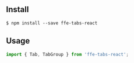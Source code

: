 
## Install

```
$ npm install --save ffe-tabs-react
```

## Usage

```javascript
import { Tab, TabGroup } from 'ffe-tabs-react';
```
